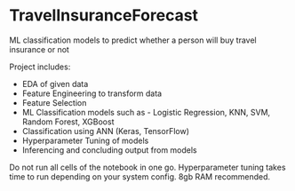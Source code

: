 # TravelInsuranceForecast
ML classification models to predict whether a person will buy travel insurance or not

Project includes:
  - EDA of given data
  - Feature Engineering to transform data 
  - Feature Selection
  - ML Classification models such as - Logistic Regression, KNN, SVM, Random Forest, XGBoost
  - Classification using ANN (Keras, TensorFlow)
  - Hyperparameter Tuning of models
  - Inferencing and concluding output from models
  
Do not run all cells of the notebook in one go. Hyperparameter tuning takes time to run depending on your system config. 8gb RAM recommended.
